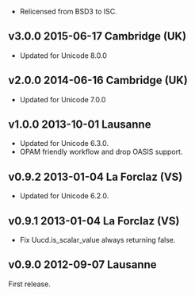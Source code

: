 

- Relicensed from BSD3 to ISC.

v3.0.0 2015-06-17 Cambridge (UK)
--------------------------------

- Updated for Unicode 8.0.0

v2.0.0 2014-06-16 Cambridge (UK)
--------------------------------

- Updated for Unicode 7.0.0

v1.0.0 2013-10-01 Lausanne
--------------------------

- Updated for Unicode 6.3.0.
- OPAM friendly workflow and drop OASIS support.

v0.9.2 2013-01-04 La Forclaz (VS)
---------------------------------

- Updated for Unicode 6.2.0.

v0.9.1 2013-01-04 La Forclaz (VS)
---------------------------------

- Fix Uucd.is_scalar_value always returning false.

v0.9.0 2012-09-07 Lausanne
--------------------------

First release.
